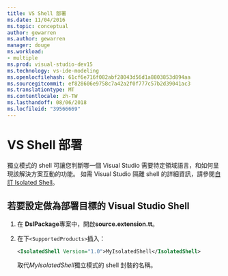 ```yaml
---
title: VS Shell 部署
ms.date: 11/04/2016
ms.topic: conceptual
author: gewarren
ms.author: gewarren
manager: douge
ms.workload:
- multiple
ms.prod: visual-studio-dev15
ms.technology: vs-ide-modeling
ms.openlocfilehash: 61cf6e716f082abf28043d56d1a8803853d894aa
ms.sourcegitcommit: ef828606e9758c7a42a2f0f777c57b2d39041ac3
ms.translationtype: MT
ms.contentlocale: zh-TW
ms.lasthandoff: 08/06/2018
ms.locfileid: "39566669"
---
```

# <a name="vs-shell-deployment"></a>VS Shell 部署

獨立模式的 shell 可讓您判斷哪一個 Visual Studio 需要特定領域語言，和如何呈現該解決方案互動的功能。 如需 Visual Studio 隔離 shell 的詳細資訊，請參閱[自訂 Isolated Shell](../extensibility/customizing-the-isolated-shell.md)。

## <a name="to-set-a-visual-studio-shell-as-the-deployment-target"></a>若要設定做為部署目標的 Visual Studio Shell

1.  在  **DslPackage**專案中，開啟**source.extension.tt**。

2.  在下`<SupportedProducts>`插入：

    ```xml
    <IsolatedShell Version="1.0">MyIsolatedShell</IsolatedShell>
    ```

     取代*MyIsolatedShell*獨立模式的 shell 封裝的名稱。